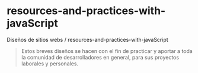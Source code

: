 # resources-and-practices-with-javaScript

Diseños de sitios webs / resources-and-practices-with-javaScript
> Estos breves diseños se hacen con el fin de practicar y aportar a toda la comunidad de desarrolladores en general, para sus proyectos laborales y personales.
